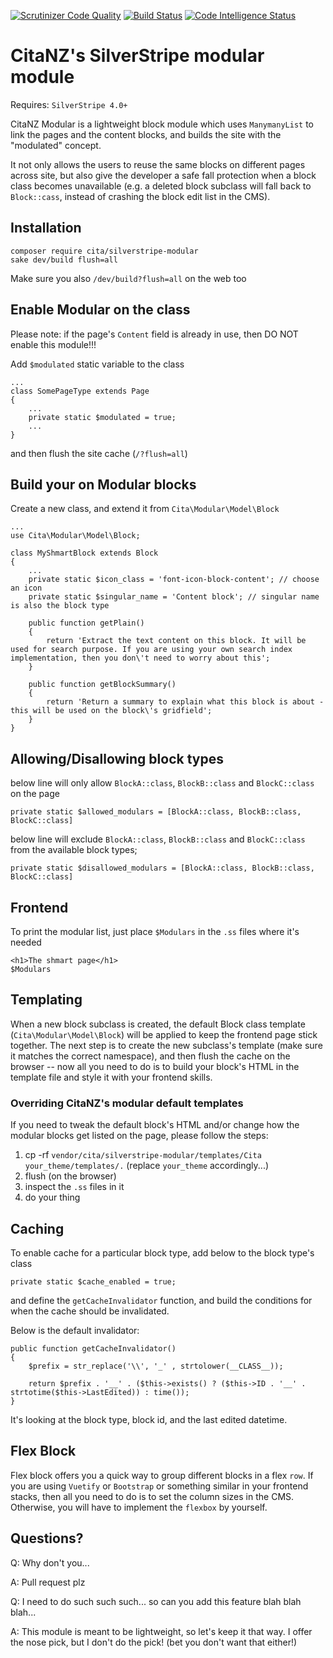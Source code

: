 [![Scrutinizer Code Quality](https://scrutinizer-ci.com/g/CITANZ/silverstripe-modular/badges/quality-score.png?b=master)](https://scrutinizer-ci.com/g/CITANZ/silverstripe-modular/?branch=master)
[![Build Status](https://scrutinizer-ci.com/g/CITANZ/silverstripe-modular/badges/build.png?b=master)](https://scrutinizer-ci.com/g/CITANZ/silverstripe-modular/build-status/master)
[![Code Intelligence Status](https://scrutinizer-ci.com/g/CITANZ/silverstripe-modular/badges/code-intelligence.svg?b=master)](https://scrutinizer-ci.com/code-intelligence)

# CitaNZ's SilverStripe modular module
Requires: `SilverStripe 4.0+`

CitaNZ Modular is a lightweight block module which uses `ManymanyList` to link the pages and the content blocks, and builds the site with the "modulated" concept.

It not only allows the users to reuse the same blocks on different pages across site, but also give the developer a safe fall protection when a block class becomes unavailable (e.g. a deleted block subclass will fall back to `Block::cass`, instead of crashing the block edit list in the CMS).

## Installation
```
composer require cita/silverstripe-modular
sake dev/build flush=all
```
Make sure you also `/dev/build?flush=all` on the web too

## Enable Modular on the class
Please note: if the page's `Content` field is already in use, then DO NOT enable this module!!!

Add `$modulated` static variable to the class
```
...
class SomePageType extends Page
{
    ...
    private static $modulated = true;
    ...
}
```

and then flush the site cache (`/?flush=all`)

## Build your on Modular blocks
Create a new class, and extend it from `Cita\Modular\Model\Block`

```
...
use Cita\Modular\Model\Block;

class MyShmartBlock extends Block
{
    ...
    private static $icon_class = 'font-icon-block-content'; // choose an icon
    private static $singular_name = 'Content block'; // singular name is also the block type

    public function getPlain()
    {
        return 'Extract the text content on this block. It will be used for search purpose. If you are using your own search index implementation, then you don\'t need to worry about this';
    }

    public function getBlockSummary()
    {
        return 'Return a summary to explain what this block is about - this will be used on the block\'s gridfield';
    }
}
```

## Allowing/Disallowing block types
below line will only allow `BlockA::class`, `BlockB::class` and `BlockC::class` on the page
```
private static $allowed_modulars = [BlockA::class, BlockB::class, BlockC::class]
```

below line will exclude `BlockA::class`, `BlockB::class` and `BlockC::class` from the available block types;
```
private static $disallowed_modulars = [BlockA::class, BlockB::class, BlockC::class]
```

## Frontend
To print the modular list, just place `$Modulars` in the `.ss` files where it's needed
```
<h1>The shmart page</h1>
$Modulars
```

## Templating
When a new block subclass is created, the default Block class template (`Cita\Modular\Model\Block`) will be applied to keep the frontend page stick together. The next step is to create the new subclass's template (make sure it matches the correct namespace), and then flush the cache on the browser -- now all you need to do is to build your block's HTML in the template file and style it with your frontend skills.

### Overriding CitaNZ's modular default templates
If you need to tweak the default block's HTML and/or change how the modular blocks get listed on the page, please follow the steps:

1. cp -rf `vendor/cita/silverstripe-modular/templates/Cita` `your_theme/templates/.` (replace `your_theme` accordingly...)
2. flush (on the browser)
3. inspect the `.ss` files in it
3. do your thing

## Caching
To enable cache for a particular block type, add below to the block type's class
```
private static $cache_enabled = true;
```

and define the `getCacheInvalidator` function, and build the conditions for when the cache should be invalidated.

Below is the default invalidator:

```
public function getCacheInvalidator()
{
    $prefix = str_replace('\\', '_' , strtolower(__CLASS__));

    return $prefix . '__' . ($this->exists() ? ($this->ID . '__' . strtotime($this->LastEdited)) : time());
}
```

It's looking at the block type, block id, and the last edited datetime.

## Flex Block
Flex block offers you a quick way to group different blocks in a flex `row`. If you are using `Vuetify` or `Bootstrap` or something similar in your frontend stacks, then all you need to do is to set the column sizes in the CMS. Otherwise, you will have to implement the `flexbox` by yourself.

## Questions?
Q: Why don't you...

A: Pull request plz


Q: I need to do such such such... so can you add this feature blah blah blah...

A: This module is meant to be lightweight, so let's keep it that way. I offer the nose pick, but I don't do the pick! (bet you don't want that either!)
